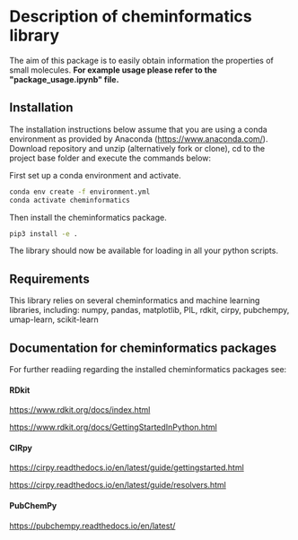 # Description of cheminformatics library
The aim of this package is to easily obtain information the properties of small molecules. **For example usage please refer to the "package_usage.ipynb" file.**


## Installation
The installation instructions below assume that you are using a conda environment as provided by Anaconda (https://www.anaconda.com/). Download repository and unzip (alternatively fork or clone), cd to the project base folder and execute the commands below:

First set up a conda environment and activate.

```bash
conda env create -f environment.yml
conda activate cheminformatics
```

Then install the cheminformatics package.
```bash
pip3 install -e .
```

The library should now be available for loading in all your python scripts.


## Requirements
This library relies on several cheminformatics and machine learning libraries, including: numpy, pandas, matplotlib, PIL, rdkit, cirpy, pubchempy, umap-learn, scikit-learn


## Documentation for cheminformatics packages
For further readiing regarding the installed cheminformatics packages see:


#### RDkit
https://www.rdkit.org/docs/index.html

https://www.rdkit.org/docs/GettingStartedInPython.html


#### CIRpy
https://cirpy.readthedocs.io/en/latest/guide/gettingstarted.html

https://cirpy.readthedocs.io/en/latest/guide/resolvers.html


#### PubChemPy
https://pubchempy.readthedocs.io/en/latest/
